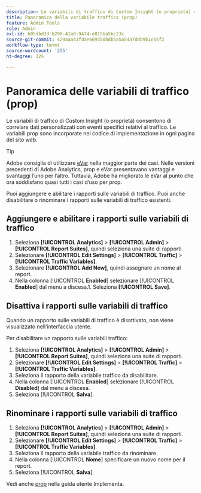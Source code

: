 ```yaml
---
description: Le variabili di traffico di Custom Insight (o proprietà) consentono di correlare dati personalizzati con eventi specifici relativi al traffico. Le variabili prop sono incorporate nel codice di implementazione in ogni pagina del sito web.
title: Panoramica della variabile traffico (prop)
feature: Admin Tools
role: Admin
exl-id: b05dbd33-b298-41a0-9474-e015ba5bc23c
source-git-commit: 429aaa43fdae669350bdb5a5a54a7d4b9b1c65f2
workflow-type: tm+mt
source-wordcount: '255'
ht-degree: 32%

---
```


# Panoramica delle variabili di traffico (prop)

Le variabili di traffico di Custom Insight (o proprietà) consentono di correlare dati personalizzati con eventi specifici relativi al traffico. Le variabili prop sono incorporate nel codice di implementazione in ogni pagina del sito web.

>[!TIP]
>
>Adobe consiglia di utilizzare [eVar](/help/implement/vars/page-vars/evar.md) nella maggior parte dei casi. Nelle versioni precedenti di Adobe Analytics, prop e eVar presentavano vantaggi e svantaggi l’uno per l’altro. Tuttavia, Adobe ha migliorato le eVar al punto che ora soddisfano quasi tutti i casi d’uso per prop.

Puoi aggiungere e abilitare i rapporti sulle variabili di traffico. Puoi anche disabilitare o rinominare i rapporti sulle variabili di traffico esistenti.

## Aggiungere e abilitare i rapporti sulle variabili di traffico

1. Seleziona **[!UICONTROL Analytics]** > **[!UICONTROL Admin]** > **[!UICONTROL Report Suites]**, quindi seleziona una suite di rapporti.
1. Selezionare **[!UICONTROL Edit Settings]** > **[!UICONTROL Traffic]** > **[!UICONTROL Traffic Variables]**.
1. Selezionare **[!UICONTROL Add New]**, quindi assegnare un nome al report.
1. Nella colonna [!UICONTROL **Enabled**] selezionare [!UICONTROL **Enabled**] dal menu a discesa.1. Seleziona **[!UICONTROL Save]**.

## Disattiva i rapporti sulle variabili di traffico

Quando un rapporto sulle variabili di traffico è disattivato, non viene visualizzato nell’interfaccia utente.

Per disabilitare un rapporto sulle variabili traffico:

1. Seleziona **[!UICONTROL Analytics]** > **[!UICONTROL Admin]** > **[!UICONTROL Report Suites]**, quindi seleziona una suite di rapporti.
1. Selezionare **[!UICONTROL Edit Settings]** > **[!UICONTROL Traffic]** > **[!UICONTROL Traffic Variables]**.
1. Seleziona il rapporto della variabile traffico da disabilitare.
1. Nella colonna [!UICONTROL **Enabled**] selezionare [!UICONTROL **Disabled**] dal menu a discesa.
1. Seleziona [!UICONTROL **Salva**].

## Rinominare i rapporti sulle variabili di traffico

1. Seleziona **[!UICONTROL Analytics]** > **[!UICONTROL Admin]** > **[!UICONTROL Report Suites]**, quindi seleziona una suite di rapporti.
1. Selezionare **[!UICONTROL Edit Settings]** > **[!UICONTROL Traffic]** > **[!UICONTROL Traffic Variables]**.
1. Seleziona il rapporto della variabile traffico da rinominare.
1. Nella colonna [!UICONTROL **Nome**] specificare un nuovo nome per il report.
1. Seleziona [!UICONTROL **Salva**].

Vedi anche [prop](/help/implement/vars/page-vars/prop.md) nella guida utente Implementa.
